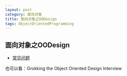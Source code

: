 ```yaml
---
layout: post
category: 面向对象
title: 面向对象之OODesign
tags: ObjectOrientedProgramming
---
```


## 面向对象之OODesign



- [常见问题](https://github.com/donnemartin/system-design-primer#object-oriented-design-interview-questions-with-solutions)

也可以看：Grokking the Object Oriented Design Interview
